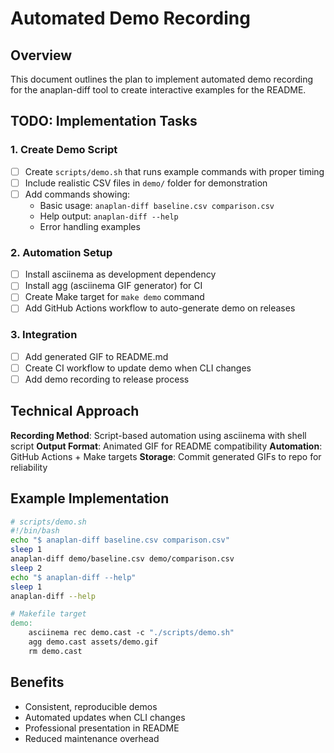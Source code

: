 # Automated Demo Recording

## Overview

This document outlines the plan to implement automated demo recording for the anaplan-diff tool to create interactive examples for the README.

## TODO: Implementation Tasks

### 1. Create Demo Script
- [ ] Create `scripts/demo.sh` that runs example commands with proper timing
- [ ] Include realistic CSV files in `demo/` folder for demonstration
- [ ] Add commands showing:
  - Basic usage: `anaplan-diff baseline.csv comparison.csv`
  - Help output: `anaplan-diff --help`
  - Error handling examples

### 2. Automation Setup
- [ ] Install asciinema as development dependency
- [ ] Install agg (asciinema GIF generator) for CI
- [ ] Create Make target for `make demo` command
- [ ] Add GitHub Actions workflow to auto-generate demo on releases

### 3. Integration
- [ ] Add generated GIF to README.md
- [ ] Create CI workflow to update demo when CLI changes
- [ ] Add demo recording to release process

## Technical Approach

**Recording Method**: Script-based automation using asciinema with shell script
**Output Format**: Animated GIF for README compatibility
**Automation**: GitHub Actions + Make targets
**Storage**: Commit generated GIFs to repo for reliability

## Example Implementation

```bash
# scripts/demo.sh
#!/bin/bash
echo "$ anaplan-diff baseline.csv comparison.csv"
sleep 1
anaplan-diff demo/baseline.csv demo/comparison.csv
sleep 2
echo "$ anaplan-diff --help"
sleep 1
anaplan-diff --help
```

```makefile
# Makefile target
demo:
	asciinema rec demo.cast -c "./scripts/demo.sh"
	agg demo.cast assets/demo.gif
	rm demo.cast
```

## Benefits

- Consistent, reproducible demos
- Automated updates when CLI changes
- Professional presentation in README
- Reduced maintenance overhead